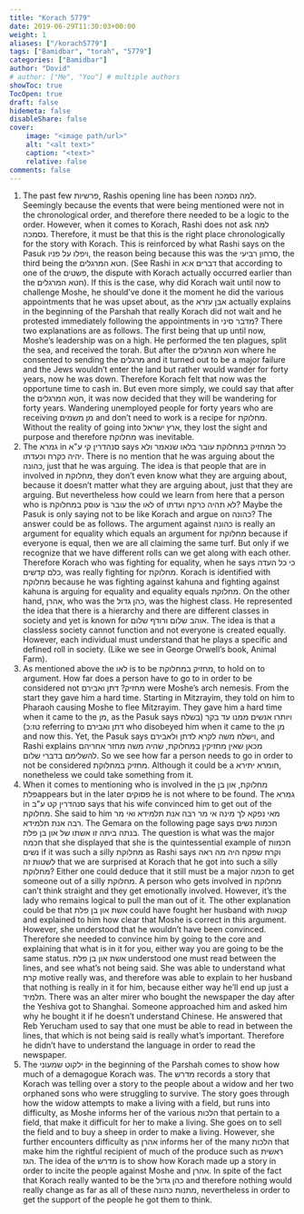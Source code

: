 ```yaml
---
title: "Korach 5779"
date: 2019-06-29T11:30:03+00:00
weight: 1
aliases: ["/korach5779"]
tags: ["Bamidbar", "torah", "5779"]
categories: ["Bamidbar"]
author: "Dovid"
# author: ["Me", "You"] # multiple authors
showToc: true
TocOpen: true
draft: false
hidemeta: false
disableShare: false
cover:
    image: "<image path/url>"
    alt: "<alt text>"
    caption: "<text>"
    relative: false
comments: false
---
```

1) The past few פרשיות, Rashis opening line has been למה נסמכה. Seemingly because the events that were being mentioned were not in the chronological order, and therefore there needed to be a logic to the order. However, when it comes to Korach, Rashi does not ask למה נסמכה. Therefore, it must be that this is the right place chronologically for the story with Korach. This is reinforced by what Rashi says on the Pasuk ויפלו על פניו, the reason being because this was the סרחון רביעי, the third being the חטא המרגלים. (See Rashi in דברים א:א that according to one of the פשטים, the dispute with Korach actually occurred earlier than the חטא המרגלים). If this is the case, why did Korach wait until now to challenge Moshe, he should’ve done it the moment he did the various appointments that he was upset about, as the אבן עזרא actually explains in the beginning of the Parshah that really Korach did not wait and he protested immediately following the appointments in מדבר סיני?
There two explanations are as follows. The first being that up until now, Moshe’s leadership was on a high. He performed the ten plagues, split the sea, and received the torah. But after the חטא המרגלים where he consented to sending the מרגלים and it turned out to be a major failure and the Jews wouldn’t enter the land but rather would wander for forty years, now he was down. Therefore Korach felt that now was the opportune time to cash in. But even more simply, we could say that after the חטא המרגלים, it was now decided that they will be wandering for forty years. Wandering unemployed people for forty years who are receiving מן משמים and don’t need to work is a recipe for מחלוקת. Without the reality of going into ארץ ישראל, they lost the sight and purpose and therefore מחלוקת was inevitable.
2) The גמרא in סנהדרין קי ע"א says כל המחזיק במחלוקת עובר בלאו שנאמר ולא יהיה כקרח וכעדתו. There is no mention that he was arguing about the כהונה, just that he was arguing. The idea is that people that are in involved in מחלוקת, they don’t even know what they are arguing about, because it doesn’t matter what they are arguing about, just that they are arguing.
But nevertheless how could we learn from here that a person who is עוסק במחלוקת is עובר the לאו of לא תהיה כרקח ועדתו? Maybe the Pasuk is only saying not to be like Korach and argue on כהונה?
The answer could be as follows. The argument against כהונה is really an argument for equality which equals an argument for מחלוקת because if everyone is equal, then we are all claiming the same turf. But only if we recognize that we have different rolls can we get along with each other. Therefore Korach who was fighting for equality, when he says כי כל העדה כלם קדשים, was really fighting for מחלוקת. Korach is identified with מחלוקת because he was fighting against kahuna and fighting against kahuna is arguing for equality and equality equals מחלוקת.
On the other hand, אהרן, who was the כהן גדול, was the highest class. He represented the idea that there is a hierarchy and there are different classes in society and yet is known for אוהב שלום ורודף שלום. The idea is that a classless society cannot function and not everyone is created equally. However, each individual must understand that he plays a specific and defined roll in society. (Like we see in George Orwell’s book, Animal Farm).
3) As mentioned above the לאו is to be מחזיק במחלוקת, to hold on to argument. How far does a person have to go to in order to be considered not מחזיק? דתן ואבירם were Moshe’s arch nemesis. From the start they gave him a hard time. Starting in Mitzrayim, they told on him to Pharaoh causing Moshe to flee Mitzrayim. They gave him a hard time when it came to the מן, as the Pasuk says ויותרו אנשים ממנו עד בקר  (בשלח טז:כ) referring to דתן ואבירם who disobeyed him when it came to the מן and now this. Yet, the Pasuk says וישלח משה לקרא לדתן ולאבירם, and Rashi explains מכאן שאין מחזיקין במחלוקת, שהיה משה מחזר אחריהם להשלימם בדברי שלום. So we see how far a person needs to go in order to not be considered מחזיק במחלוקת. Although it could be a חומרא יתירא, nonetheless we could take something from it.
4) When it comes to mentioning who is involved in the מחלוקת,  און בן פלתappears but in the later פסוקים he is not where to be found. The גמרא in סנהדרין קט ע"ב says that his wife convinced him to get out of the מחלוקת. She said to him מאי נפקא לך מינה אי מר רבה אנת תלמידא ואי מר רבה אנת תלמידא. The Gemara on the following page says חכמות נשים בנתה ביתה זו אשתו של און בן פלת. The question is what was the major חכמה that she displayed that she is the quintessential example of חכמות נשים if it was such a silly מחלוקת as Rashi says וקרח שפקח היה מה ראה לשטות זה that we are surprised at Korach that he got into such a silly מחלוקת?
Either one could deduce that it still must be a major חכמה to get someone out of a silly מחלוקת. A person who gets involved in מחלוקת can’t think straight and they get emotionally involved. However, it’s the lady who remains logical to pull the man out of it.
The other explanation could be that אשת און בן פלת could have fought her husband with קנאות and explained to him how clear that Moshe is correct in this argument. However, she understood that he wouldn’t have been convinced. Therefore she needed to convince him by going to the core and explaining that what is in it for you, either way you are going to be the same status. אשת און בן פלת understood one must read between the lines, and see what’s not being said. She was able to understand what קרח motive really was, and therefore was able to explain to her husband that nothing is really in it for him, because either way he’ll end up just a תלמיד.
There was an alter mirer who bought the newspaper the day after the Yeshiva got to Shanghai. Someone approached him and asked him why he bought it if he doesn’t understand Chinese. He answered that Reb Yerucham used to say that one must be able to read in between the lines, that which is not being said is really what’s important. Therefore he didn’t have to understand the language in order to read the newspaper.  
5) The ילקוט שמעוני in the beginning of the Parshah comes to show how much of a demagogue Korach was. The מדרש records a story that Korach was telling over a story to the people about a widow and her two orphaned sons who were struggling to survive. The story goes through how the widow attempts to make a living with a field, but runs into difficulty, as Moshe informs her of the various הלכות that pertain to a field, that make it difficult for her to make a living. She goes on to sell the field and to buy a sheep in order to make a living. However, she further encounters difficulty as אהרן informs her of the many הלכות that make him the rightful recipient of much of the produce such as ראשית הגז. The idea of the מדרש is to show how Korach made up a story in order to incite the people against Moshe and אהרן. In spite of the fact that Korach really wanted to be the כהן גדול and therefore nothing would really change as far as all of these מתנות כהונה, nevertheless in order to get the support of the people he got them to think.
